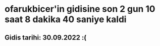 # ofarukbicer'in gidisine son 2 gun 10 saat 8 dakika 40 saniye kaldi

## Gidis tarihi: 30.09.2022 :(